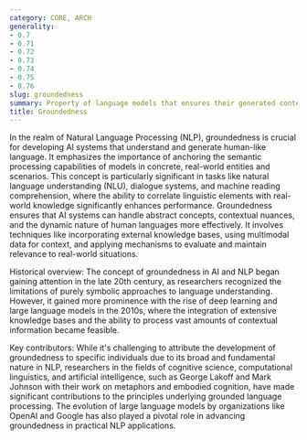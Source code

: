 ```yaml
---
category: CORE, ARCH
generality:
- 0.7
- 0.71
- 0.72
- 0.73
- 0.74
- 0.75
- 0.76
slug: groundedness
summary: Property of language models that ensures their generated content or interpretations are closely tied to or derived from real-world knowledge and contexts.
title: Groundedness
---
```


In the realm of Natural Language Processing (NLP), groundedness is crucial for developing AI systems that understand and generate human-like language. It emphasizes the importance of anchoring the semantic processing capabilities of models in concrete, real-world entities and scenarios. This concept is particularly significant in tasks like natural language understanding (NLU), dialogue systems, and machine reading comprehension, where the ability to correlate linguistic elements with real-world knowledge significantly enhances performance. Groundedness ensures that AI systems can handle abstract concepts, contextual nuances, and the dynamic nature of human languages more effectively. It involves techniques like incorporating external knowledge bases, using multimodal data for context, and applying mechanisms to evaluate and maintain relevance to real-world situations.

Historical overview: The concept of groundedness in AI and NLP began gaining attention in the late 20th century, as researchers recognized the limitations of purely symbolic approaches to language understanding. However, it gained more prominence with the rise of deep learning and large language models in the 2010s, where the integration of extensive knowledge bases and the ability to process vast amounts of contextual information became feasible.

Key contributors: While it's challenging to attribute the development of groundedness to specific individuals due to its broad and fundamental nature in NLP, researchers in the fields of cognitive science, computational linguistics, and artificial intelligence, such as George Lakoff and Mark Johnson with their work on metaphors and embodied cognition, have made significant contributions to the principles underlying grounded language processing. The evolution of large language models by organizations like OpenAI and Google has also played a pivotal role in advancing groundedness in practical NLP applications.